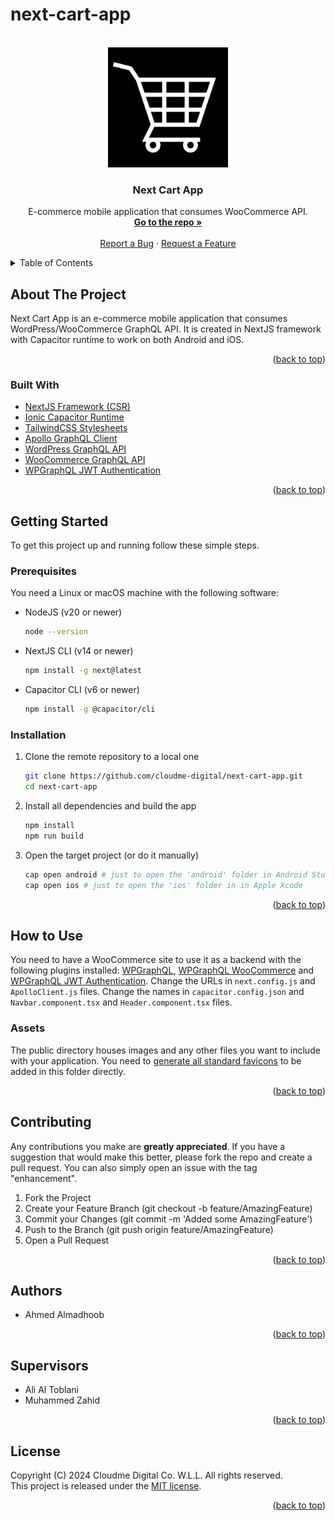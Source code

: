 # next-cart-app

<!-- PROJECT LOGO -->
<br />
<div align="center">
  <a href="https://github.com/cloudme-digital/next-cart-app">
    <img src="public/android-chrome-192x192.png" alt="Logo" width="192" height="192">
  </a>

<h3 align="center">Next Cart App</h3>

  <p align="center">
    E-commerce mobile application that consumes WooCommerce API.
    <br />
    <a href="https://github.com/cloudme-digital/next-cart-app"><strong>Go to the repo »</strong></a>
    <br />
    <br />
    <a href="https://github.com/cloudme-digital/next-cart-app/issues/new?labels=bug&template=bug-report---.md">Report a Bug</a>
    ·
    <a href="https://github.com/cloudme-digital/next-cart-app/issues/new?labels=enhancement&template=feature-request---.md">Request a Feature</a>
  </p>
</div>

<!-- TABLE OF CONTENTS -->
<details>
  <summary>Table of Contents</summary>
  <ol>
    <li>
      <a href="#about-the-project">About The Project</a>
      <ul>
        <li><a href="#built-with">Built With</a></li>
      </ul>
    </li>
    <li>
      <a href="#getting-started">Getting Started</a>
      <ul>
        <li><a href="#prerequisites">Prerequisites</a></li>
        <li><a href="#installation">Installation</a></li>
      </ul>
    </li>
    <li><a href="#how-to-use">Development</a></li>
    <li><a href="#contributing">Contributing</a></li>
    <li><a href="#authors">Authors</a></li>
    <li><a href="#supervisors">Supervisors</a></li>
    <li><a href="#license">License</a></li>
  </ol>
</details>

<!-- ABOUT THE PROJECT -->

## About The Project

<!-- <div align="center"><img src="images/screenshot.png" alt="Screenshot"></div> -->
<!-- <br /> -->

Next Cart App is an e-commerce mobile application that consumes WordPress/WooCommerce GraphQL API. It is created in NextJS framework with Capacitor runtime to work on both Android and iOS.

<p align="right">(<a href="#next-cart-app">back to top</a>)</p>

### Built With

- [NextJS Framework (CSR)](https://nextjs.org/docs/pages/building-your-application/rendering/client-side-rendering)
- [Ionic Capacitor Runtime](https://capacitorjs.com/)
- [TailwindCSS Stylesheets](https://tailwindcss.com/)
- [Apollo GraphQL Client](https://www.apollographql.com/docs/react/)
- [WordPress GraphQL API](https://www.wpgraphql.com/)
- [WooCommerce GraphQL API](https://woographql.com/)
- [WPGraphQL JWT Authentication](https://github.com/wp-graphql/wp-graphql-jwt-authentication/)

<p align="right">(<a href="#next-cart-app">back to top</a>)</p>

<!-- GETTING STARTED -->

## Getting Started

To get this project up and running follow these simple steps.

### Prerequisites

You need a Linux or macOS machine with the following software:

- NodeJS (v20 or newer)

  ```sh
  node --version
  ```

- NextJS CLI (v14 or newer)

  ```sh
  npm install -g next@latest
  ```

- Capacitor CLI (v6 or newer)
  ```sh
  npm install -g @capacitor/cli
  ```

### Installation

1. Clone the remote repository to a local one

   ```sh
   git clone https://github.com/cloudme-digital/next-cart-app.git
   cd next-cart-app
   ```

2. Install all dependencies and build the app

   ```sh
   npm install
   npm run build
   ```

3. Open the target project (or do it manually)

   ```sh
   cap open android # just to open the 'android' folder in Android Studio
   cap open ios # just to open the 'ios' folder in in Apple Xcode
   ```

<p align="right">(<a href="#next-cart-app">back to top</a>)</p>

<!-- HOW TO USE -->

## How to Use

You need to have a WooCommerce site to use it as a backend with the following plugins installed: [WPGraphQL](https://wordpress.org/plugins/wp-graphql/), [WPGraphQL WooCommerce](https://github.com/wp-graphql/wp-graphql-woocommerce/) and [WPGraphQL JWT Authentication](https://github.com/wp-graphql/wp-graphql-jwt-authentication/). Change the URLs in `next.config.js` and `ApolloClient.js` files. Change the names in `capacitor.config.json` and `Navbar.component.tsx` and `Header.component.tsx` files.

### Assets

The public directory houses images and any other files you want to include with your application. You need to [generate all standard favicons](https://favicon.io/favicon-converter/) to be added in this folder directly.

<p align="right">(<a href="#next-cart-app">back to top</a>)</p>

## Contributing

Any contributions you make are **greatly appreciated**. If you have a suggestion that would make this better, please fork the repo and create a pull request. You can also simply open an issue with the tag "enhancement".

1. Fork the Project
2. Create your Feature Branch (git checkout -b feature/AmazingFeature)
3. Commit your Changes (git commit -m 'Added some AmazingFeature')
4. Push to the Branch (git push origin feature/AmazingFeature)
5. Open a Pull Request

<p align="right">(<a href="#next-cart-app">back to top</a>)</p>

<!-- AUTHORS -->

## Authors

- Ahmed Almadhoob

<p align="right">(<a href="#next-cart-app">back to top</a>)</p>

<!-- SUPERVISORS -->

## Supervisors

- Ali Al Toblani
- Muhammed Zahid

<p align="right">(<a href="#next-cart-app">back to top</a>)</p>

<!-- LICENSE -->

## License

Copyright (C) 2024 Cloudme Digital Co. W.L.L. All rights reserved.
<br />This project is released under the [MIT license](./LICENSE).

<p align="right">(<a href="#next-cart-app">back to top</a>)</p>
